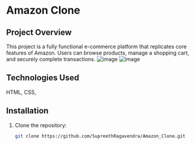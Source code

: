 # Amazon Clone

## Project Overview
This project is a fully functional e-commerce platform that replicates core features of Amazon. Users can browse products, manage a shopping cart, and securely complete transactions.
![image](https://github.com/user-attachments/assets/ea647631-4754-495c-91a9-9b7c80e64281)
![image](https://github.com/user-attachments/assets/1979a8be-1ca3-47f6-a403-d962e15460f7)

## Technologies Used
HTML, CSS, 

## Installation
1. Clone the repository:
   ```bash
   git clone https://github.com/SupreethRagavendra/Amazon_Clone.git
